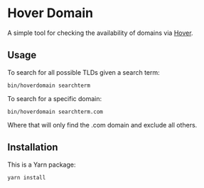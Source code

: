 # Hover Domain

A simple tool for checking the availability of domains via [Hover](https://hover.com/).

## Usage

To search for all possible TLDs given a search term:

    bin/hoverdomain searchterm

To search for a specific domain:

    bin/hoverdomain searchterm.com

Where that will only find the .com domain and exclude all others.

## Installation

This is a Yarn package:

    yarn install

